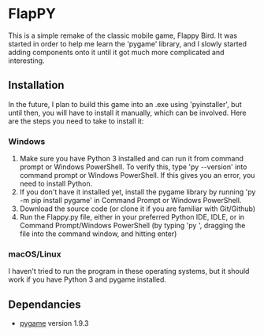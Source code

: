 # FlapPY

This is a simple remake of the classic mobile game, Flappy Bird. It was started
 in order to help me learn the 'pygame' library, and I slowly started adding
 components onto it until it got much more complicated and interesting.

## Installation

In the future, I plan to build this game into an .exe using 'pyinstaller', but
 until then, you will have to install it manually, which can be involved.
 Here are the steps you need to take to install it:

### Windows
1. Make sure you have Python 3 installed and can run it from command prompt or
 Windows PowerShell. To verify this, type 'py --version' into command prompt or
 Windows PowerShell. If this gives you an error, you need to install Python.
2. If you don't have it installed yet, install the pygame library by running
 'py -m pip install pygame' in Command Prompt or Windows PowerShell.
3. Download the source code (or clone it if you are familiar with Git/Github)
4. Run the Flappy.py file, either in your preferred Python IDE, IDLE, or in
 Command Prompt/Windows PowerShell (by typing 'py ', dragging the file into
 the command window, and hitting enter)

### macOS/Linux
I haven't tried to run the program in these operating systems, but it should
 work if you have Python 3 and pygame installed.

## Dependancies
* [pygame](http://www.pygame.org) version 1.9.3
